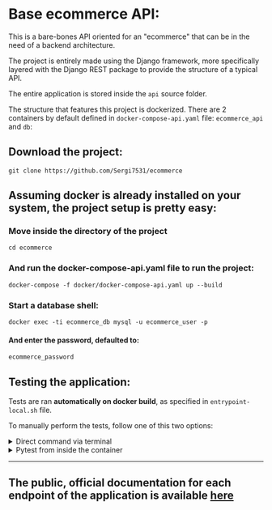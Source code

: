#  Base ecommerce API:

This is a bare-bones API oriented for an "ecommerce" that can be in the need of a backend architecture.

The project is entirely made using the Django framework, more specifically layered with the Django REST package to provide the structure of a typical API.

The entire application is stored inside the `api` source folder.

The structure that features this project is dockerized. There are 2 containers by default defined in `docker-compose-api.yaml` 
file: `ecommerce_api` and `db`:  

## Download the project:

    git clone https://github.com/Sergi7531/ecommerce

## Assuming docker is already installed on your system, the project setup is pretty easy:

### Move inside the directory of the project

    cd ecommerce

### And run the docker-compose-api.yaml file to run the project:

    docker-compose -f docker/docker-compose-api.yaml up --build

### Start a database shell:

    docker exec -ti ecommerce_db mysql -u ecommerce_user -p

#### And enter the password, defaulted to:

    ecommerce_password

## Testing the application:

Tests are ran **automatically on docker build**, as specified in `entrypoint-local.sh` file.

To manually perform the tests, follow one of this two options:

<details>
<summary>Direct command via terminal</summary>

Run the following command:

    docker-compose -f docker-compose-api.yaml run ecommerce_api pytest --verbose

(RECOMMENDED!) Use the verbose flag to print a detailed output:

    docker-compose -f docker-compose-api.yaml run ecommerce_api pytest /code/tests --verbose

</details>

<details>
<summary>Pytest from inside the container</summary>

Instead, start a Django-container shell:

    docker exec -ti ecommerce_api_local bash

And execute the tests as specified in the docker compose:
    
    pytest

**(RECOMMENDED!)** Use the verbose flag to print a detailed output:
    
    pytest --verbose

</details>

--- 

## The public, official documentation for each endpoint of the application is available [here](https://www.postman.com/base-ecommerce-api/workspace/e-commerce-api/documentation/21377778-fb07d91a-046c-4d2c-b4ef-ebd31101de37)